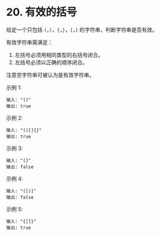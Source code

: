 # 20. 有效的括号

给定一个只包括 `(`，`)`，`{`，`}`，`[`，`]` 的字符串，判断字符串是否有效。

有效字符串需满足：

1. 左括号必须用相同类型的右括号闭合。
2. 左括号必须以正确的顺序闭合。

注意空字符串可被认为是有效字符串。

示例 1:

```()
输入: "()"
输出: true
```

示例 2:

```()
输入: "()[]{}"
输出: true
```

示例 3:

```()
输入: "(]"
输出: false
```

示例 4:

```()
输入: "([)]"
输出: false
```

示例 5:

```()
输入: "{[]}"
输出: true
```
